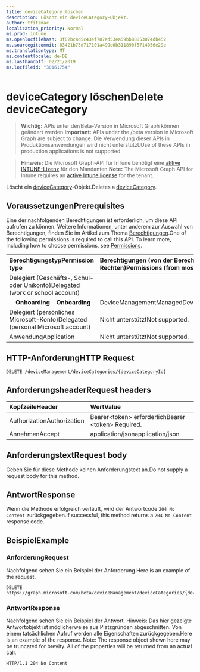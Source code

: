 ```yaml
---
title: deviceCategory löschen
description: Löscht ein deviceCategory-Objekt.
author: tfitzmac
localization_priority: Normal
ms.prod: intune
ms.openlocfilehash: 3f02bcad5c43ef787ad53ea59bb88853074db452
ms.sourcegitcommit: 03421b75d717101a499e0b311890f5714056e29e
ms.translationtype: MT
ms.contentlocale: de-DE
ms.lasthandoff: 02/21/2019
ms.locfileid: "30161754"
---
```

# <a name="delete-devicecategory"></a><span data-ttu-id="f8f38-103">deviceCategory löschen</span><span class="sxs-lookup"><span data-stu-id="f8f38-103">Delete deviceCategory</span></span>

> <span data-ttu-id="f8f38-104">**Wichtig:** APIs unter der/Beta-Version in Microsoft Graph können geändert werden.</span><span class="sxs-lookup"><span data-stu-id="f8f38-104">**Important:** APIs under the /beta version in Microsoft Graph are subject to change.</span></span> <span data-ttu-id="f8f38-105">Die Verwendung dieser APIs in Produktionsanwendungen wird nicht unterstützt.</span><span class="sxs-lookup"><span data-stu-id="f8f38-105">Use of these APIs in production applications is not supported.</span></span>

> <span data-ttu-id="f8f38-106">**Hinweis:** Die Microsoft Graph-API für InTune benötigt eine [aktive INTUNE-Lizenz](https://go.microsoft.com/fwlink/?linkid=839381) für den Mandanten.</span><span class="sxs-lookup"><span data-stu-id="f8f38-106">**Note:** The Microsoft Graph API for Intune requires an [active Intune license](https://go.microsoft.com/fwlink/?linkid=839381) for the tenant.</span></span>

<span data-ttu-id="f8f38-107">Löscht ein [deviceCategory](../resources/intune-shared-devicecategory.md)-Objekt.</span><span class="sxs-lookup"><span data-stu-id="f8f38-107">Deletes a [deviceCategory](../resources/intune-shared-devicecategory.md).</span></span>
## <a name="prerequisites"></a><span data-ttu-id="f8f38-108">Voraussetzungen</span><span class="sxs-lookup"><span data-stu-id="f8f38-108">Prerequisites</span></span>
<span data-ttu-id="f8f38-p102">Eine der nachfolgenden Berechtigungen ist erforderlich, um diese API aufrufen zu können. Weitere Informationen, unter anderem zur Auswahl von Berechtigungen, finden Sie im Artikel zum Thema [Berechtigungen](/concepts/permissions-reference).</span><span class="sxs-lookup"><span data-stu-id="f8f38-p102">One of the following permissions is required to call this API. To learn more, including how to choose permissions, see [Permissions](/concepts/permissions-reference).</span></span>

|<span data-ttu-id="f8f38-111">Berechtigungstyp</span><span class="sxs-lookup"><span data-stu-id="f8f38-111">Permission type</span></span>|<span data-ttu-id="f8f38-112">Berechtigungen (von der Berechtigung mit den meisten Rechten zu der mit den wenigsten Rechten)</span><span class="sxs-lookup"><span data-stu-id="f8f38-112">Permissions (from most to least privileged)</span></span>|
|:---|:---|
|<span data-ttu-id="f8f38-113">Delegiert (Geschäfts-, Schul- oder Unikonto)</span><span class="sxs-lookup"><span data-stu-id="f8f38-113">Delegated (work or school account)</span></span>||
| <span data-ttu-id="f8f38-114">&nbsp; &nbsp; **Onboarding**</span><span class="sxs-lookup"><span data-stu-id="f8f38-114">&nbsp; &nbsp; **Onboarding**</span></span> | <span data-ttu-id="f8f38-115">DeviceManagementManagedDevices.ReadWrite.All</span><span class="sxs-lookup"><span data-stu-id="f8f38-115">DeviceManagementManagedDevices.ReadWrite.All</span></span>|
|<span data-ttu-id="f8f38-116">Delegiert (persönliches Microsoft-Konto)</span><span class="sxs-lookup"><span data-stu-id="f8f38-116">Delegated (personal Microsoft account)</span></span>|<span data-ttu-id="f8f38-117">Nicht unterstützt</span><span class="sxs-lookup"><span data-stu-id="f8f38-117">Not supported.</span></span>|
|<span data-ttu-id="f8f38-118">Anwendung</span><span class="sxs-lookup"><span data-stu-id="f8f38-118">Application</span></span>|<span data-ttu-id="f8f38-119">Nicht unterstützt</span><span class="sxs-lookup"><span data-stu-id="f8f38-119">Not supported.</span></span>|

## <a name="http-request"></a><span data-ttu-id="f8f38-120">HTTP-Anforderung</span><span class="sxs-lookup"><span data-stu-id="f8f38-120">HTTP Request</span></span>
<!-- {
  "blockType": "ignored"
}
-->
``` http
DELETE /deviceManagement/deviceCategories/{deviceCategoryId}
```

## <a name="request-headers"></a><span data-ttu-id="f8f38-121">Anforderungsheader</span><span class="sxs-lookup"><span data-stu-id="f8f38-121">Request headers</span></span>
|<span data-ttu-id="f8f38-122">Kopfzeile</span><span class="sxs-lookup"><span data-stu-id="f8f38-122">Header</span></span>|<span data-ttu-id="f8f38-123">Wert</span><span class="sxs-lookup"><span data-stu-id="f8f38-123">Value</span></span>|
|:---|:---|
|<span data-ttu-id="f8f38-124">Authorization</span><span class="sxs-lookup"><span data-stu-id="f8f38-124">Authorization</span></span>|<span data-ttu-id="f8f38-125">Bearer&lt;token&gt; erforderlich</span><span class="sxs-lookup"><span data-stu-id="f8f38-125">Bearer &lt;token&gt; Required.</span></span>|
|<span data-ttu-id="f8f38-126">Annehmen</span><span class="sxs-lookup"><span data-stu-id="f8f38-126">Accept</span></span>|<span data-ttu-id="f8f38-127">application/json</span><span class="sxs-lookup"><span data-stu-id="f8f38-127">application/json</span></span>|

## <a name="request-body"></a><span data-ttu-id="f8f38-128">Anforderungstext</span><span class="sxs-lookup"><span data-stu-id="f8f38-128">Request body</span></span>
<span data-ttu-id="f8f38-129">Geben Sie für diese Methode keinen Anforderungstext an.</span><span class="sxs-lookup"><span data-stu-id="f8f38-129">Do not supply a request body for this method.</span></span>

## <a name="response"></a><span data-ttu-id="f8f38-130">Antwort</span><span class="sxs-lookup"><span data-stu-id="f8f38-130">Response</span></span>
<span data-ttu-id="f8f38-131">Wenn die Methode erfolgreich verläuft, wird der Antwortcode `204 No Content` zurückgegeben.</span><span class="sxs-lookup"><span data-stu-id="f8f38-131">If successful, this method returns a `204 No Content` response code.</span></span>

## <a name="example"></a><span data-ttu-id="f8f38-132">Beispiel</span><span class="sxs-lookup"><span data-stu-id="f8f38-132">Example</span></span>

### <a name="request"></a><span data-ttu-id="f8f38-133">Anforderung</span><span class="sxs-lookup"><span data-stu-id="f8f38-133">Request</span></span>

<span data-ttu-id="f8f38-134">Nachfolgend sehen Sie ein Beispiel der Anforderung.</span><span class="sxs-lookup"><span data-stu-id="f8f38-134">Here is an example of the request.</span></span>

``` http
DELETE https://graph.microsoft.com/beta/deviceManagement/deviceCategories/{deviceCategoryId}
```

### <a name="response"></a><span data-ttu-id="f8f38-135">Antwort</span><span class="sxs-lookup"><span data-stu-id="f8f38-135">Response</span></span>

<span data-ttu-id="f8f38-p103">Nachfolgend sehen Sie ein Beispiel der Antwort. Hinweis: Das hier gezeigte Antwortobjekt ist möglicherweise aus Platzgründen abgeschnitten. Von einem tatsächlichen Aufruf werden alle Eigenschaften zurückgegeben.</span><span class="sxs-lookup"><span data-stu-id="f8f38-p103">Here is an example of the response. Note: The response object shown here may be truncated for brevity. All of the properties will be returned from an actual call.</span></span>

``` http
HTTP/1.1 204 No Content
```



